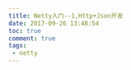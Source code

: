 ```yaml
---
title: Netty入门--1,Http+Json开发
date: 2017-09-26 13:48:54
toc: true
comment: true
tags:
 - netty
---
```


